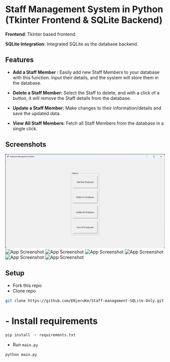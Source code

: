 
# Staff Management System in Python (Tkinter Frontend & SQLite Backend)

**Frontend**: Tkinter based frontend.

**SQLite Integration**: Integrated SQLite as the database backend.

## Features

- **Add a Staff Member :** Easily add new Staff Members to your database with this function. Input their details, and the system will store them in the database.

- **Delete a Staff Member:** Select the Staff to delete, and with a click of a button, it will remove the Staff details from the database.

- **Update a Staff Member:** Make changes to their information/details and save the updated data.

- **View All Staff Members**: Fetch all Staff Members from the database in a single click.

## Screenshots

![App Screenshot](https://github.com/ENjeruKe/Staff-management-SQLite-Only/blob/master/screenshots/home_screeen.png)
![App Screenshot](https://github.com/ENjeruKe/Staff-management-SQLite-Only/blob/master/screenshots/add_an_Staff.png)
![App Screenshot](https://github.com/ENjeruKe/Staff-management-SQLite-Only/blob/master/screenshots/delete_an_Staff.png)
![App Screenshot](https://github.com/ENjeruKe/Staff-management-SQLite-Only/blob/master/screenshots/delete_an_Staff_2.png)
![App Screenshot](https://github.com/ENjeruKe/Staff-management-SQLite-Only/blob/master/screenshots/update_an_Staff.png)
![App Screenshot](https://github.com/ENjeruKe/Staff-management-SQLite-Only/blob/master/screenshots/update_an_Staff_2.png)
![App Screenshot](https://github.com/ENjeruKe/Staff-management-SQLite-Only/blob/master/screenshots/view_all_Staff.png)

## Setup
- Fork this repo
- Clone repo
```sh
git clone https://github.com/ENjeruKe/Staff-management-SQLite-Only.git
```

# - Install requirements
```sh
pip install -r requirements.txt
```
- Run ``main.py``
```sh
python main.py
```
